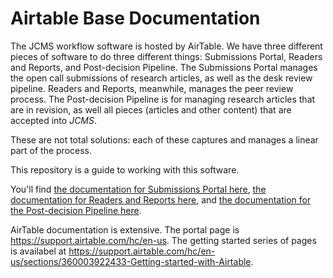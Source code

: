 # Airtable Base Documentation

The JCMS workflow software is hosted by AirTable. We have three different pieces of software to do three different things: Submissions Portal, Readers and Reports, and Post-decision Pipeline. The Submissions Portal manages the open call submissions of research articles, as well as the desk review pipeline. Readers and Reports, meanwhile, manages the peer review process. The Post-decision Pipeline is for managing research articles that are in revision, as well all pieces (articles and other content) that are accepted into _JCMS_.

These are not total solutions: each of these captures and manages a linear part of the process.

This repository is a guide to working with this software.

You'll find [the documentation for Submissions Portal here](submissions-portal.md), [the documentation for Readers and Reports here](readers-and-reports/.md), and [the documentation for the Post-decision Pipeline here](post-decision-pipeline.md).

AirTable documentation is extensive. The portal page is https://support.airtable.com/hc/en-us. The getting started series of pages is availabel at https://support.airtable.com/hc/en-us/sections/360003922433-Getting-started-with-Airtable.
